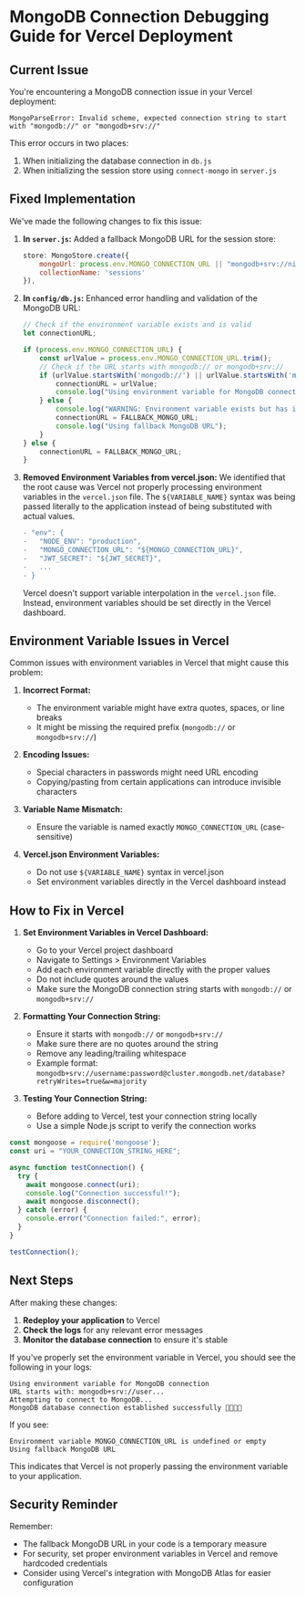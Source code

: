 # MongoDB Connection Debugging Guide for Vercel Deployment

## Current Issue

You're encountering a MongoDB connection issue in your Vercel deployment:
```
MongoParseError: Invalid scheme, expected connection string to start with "mongodb://" or "mongodb+srv://"
```

This error occurs in two places:
1. When initializing the database connection in `db.js`
2. When initializing the session store using `connect-mongo` in `server.js`

## Fixed Implementation

We've made the following changes to fix this issue:

1. **In `server.js`:** Added a fallback MongoDB URL for the session store:
   ```javascript
   store: MongoStore.create({
       mongoUrl: process.env.MONGO_CONNECTION_URL || "mongodb+srv://nitesh_01:6UZsptd3070RWHHw@filesharingmanager.w6zlzbj.mongodb.net/?retryWrites=true&w=majority&appName=FileSharingManager",
       collectionName: 'sessions'
   }),
   ```

2. **In `config/db.js`:** Enhanced error handling and validation of the MongoDB URL:
   ```javascript
   // Check if the environment variable exists and is valid
   let connectionURL;
   
   if (process.env.MONGO_CONNECTION_URL) {
       const urlValue = process.env.MONGO_CONNECTION_URL.trim();
       // Check if the URL starts with mongodb:// or mongodb+srv://
       if (urlValue.startsWith('mongodb://') || urlValue.startsWith('mongodb+srv://')) {
           connectionURL = urlValue;
           console.log("Using environment variable for MongoDB connection");
       } else {
           console.log("WARNING: Environment variable exists but has invalid format");
           connectionURL = FALLBACK_MONGO_URL;
           console.log("Using fallback MongoDB URL");
       }
   } else {
       connectionURL = FALLBACK_MONGO_URL;
   }
   ```

3. **Removed Environment Variables from vercel.json:**
   We identified that the root cause was Vercel not properly processing environment variables in the `vercel.json` file. The `${VARIABLE_NAME}` syntax was being passed literally to the application instead of being substituted with actual values.
   
   ```diff
   - "env": {
   -   "NODE_ENV": "production",
   -   "MONGO_CONNECTION_URL": "${MONGO_CONNECTION_URL}",
   -   "JWT_SECRET": "${JWT_SECRET}",
   -   ...
   - }
   ```
   
   Vercel doesn't support variable interpolation in the `vercel.json` file. Instead, environment variables should be set directly in the Vercel dashboard.

## Environment Variable Issues in Vercel

Common issues with environment variables in Vercel that might cause this problem:

1. **Incorrect Format:** 
   - The environment variable might have extra quotes, spaces, or line breaks
   - It might be missing the required prefix (`mongodb://` or `mongodb+srv://`)

2. **Encoding Issues:**
   - Special characters in passwords might need URL encoding
   - Copying/pasting from certain applications can introduce invisible characters

3. **Variable Name Mismatch:**
   - Ensure the variable is named exactly `MONGO_CONNECTION_URL` (case-sensitive)

4. **Vercel.json Environment Variables:**
   - Do not use `${VARIABLE_NAME}` syntax in vercel.json
   - Set environment variables directly in the Vercel dashboard instead

## How to Fix in Vercel

1. **Set Environment Variables in Vercel Dashboard:**
   - Go to your Vercel project dashboard
   - Navigate to Settings > Environment Variables
   - Add each environment variable directly with the proper values
   - Do not include quotes around the values
   - Make sure the MongoDB connection string starts with `mongodb://` or `mongodb+srv://`

2. **Formatting Your Connection String:**
   - Ensure it starts with `mongodb://` or `mongodb+srv://`
   - Make sure there are no quotes around the string
   - Remove any leading/trailing whitespace
   - Example format: `mongodb+srv://username:password@cluster.mongodb.net/database?retryWrites=true&w=majority`

3. **Testing Your Connection String:**
   - Before adding to Vercel, test your connection string locally
   - Use a simple Node.js script to verify the connection works

```javascript
const mongoose = require('mongoose');
const uri = "YOUR_CONNECTION_STRING_HERE";

async function testConnection() {
  try {
    await mongoose.connect(uri);
    console.log("Connection successful!");
    await mongoose.disconnect();
  } catch (error) {
    console.error("Connection failed:", error);
  }
}

testConnection();
```

## Next Steps

After making these changes:

1. **Redeploy your application** to Vercel
2. **Check the logs** for any relevant error messages
3. **Monitor the database connection** to ensure it's stable

If you've properly set the environment variable in Vercel, you should see the following in your logs:
```
Using environment variable for MongoDB connection
URL starts with: mongodb+srv://user...
Attempting to connect to MongoDB...
MongoDB database connection established successfully 🥳🥳🥳🥳
```

If you see:
```
Environment variable MONGO_CONNECTION_URL is undefined or empty
Using fallback MongoDB URL
```

This indicates that Vercel is not properly passing the environment variable to your application.

## Security Reminder

Remember:
- The fallback MongoDB URL in your code is a temporary measure
- For security, set proper environment variables in Vercel and remove hardcoded credentials
- Consider using Vercel's integration with MongoDB Atlas for easier configuration 